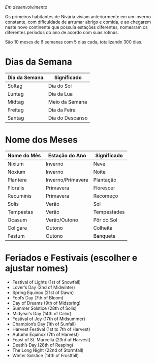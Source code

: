 
*Em desenvolvimento*

Os primeiros habitantes de Nivária viviam anteriormente em um inverno constante, com dificuldade de arrumar abrigo e comida, e ao chegarem neste novo continente que possuía estações diferentes, nomearam os diferentes períodos do ano de acordo com suas rotinas.

São 10 meses de 6 semanas com 5 dias cada, totalizando 300 dias.


# Dias da Semana

| Dia da Semana | Significado     |
| ------------- | --------------- |
| Soltag        | Dia do Sol      |
| Luntag        | Dia da Lua      |
| Midtag        | Meio da Semana  |
| Freitag       | Dia da Feira    |
| Santag        | Dia do Descanso |

# Nome dos Meses

| Nome do Mês | Estação do Ano    | Significado |
| ----------- | ----------------- | ----------- |
| Nixium      | Inverno           | Neve        |
| Noxium      | Inverno           | Noite       |
| Plantere    | Inverno/Primavera | Plantação   |
| Floralis    | Primavera         | Florescer   |
| Recuminis   | Primavera         | Recomeço    |
| Solis       | Verão             | Sol         |
| Tempestas   | Verão             | Tempestades |
| Ocasum      | Verão/Outono      | Pôr do Sol  |
| Coligare    | Outono            | Colheita    |
| Festum      | Outono            | Banquete    |


# Feriados e Festivais (escolher e ajustar nomes)

- Festival of Lights (1st of Snowfall)
- Lover’s Day (2nd of Midwinter)
- Spring Equinox (21st of Dawn)
- Fool’s Day (7th of Bloom)
- Day of Dreams (9th of Midspring)
- Summer Solstice (28th of Solis)
- Midyear’s Day (14th of Calor)
- Festival of Joy (17th of Midsummer)
- Champion’s Day (1th of Sunfall)
- Harvest Festival (1st to 7th of Harvest)
- Autumn Equinox (7th of Harvest)
- Feast of St. Marcella (23rd of Harvest)
- Death’s Day (28th of Reaping)
- The Long Night (22nd of Stormfall)
- Winter Solstice (14th of Frostfall)

